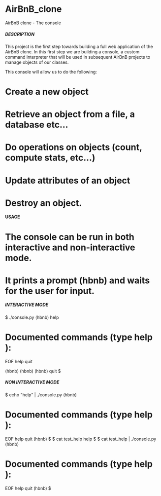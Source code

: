 # AirBnB_clone
AirBnB clone - The console

##### DESCRIPTION ####
This project is the first step towards building a full web application of the AirBnB clone. In this first step we are building a console, a custom command interpreter that will be used in subsequent AirBnB projects to manage objects of our classes.

This console will allow us to do the following:

# Create a new object
# Retrieve an object from a file, a database etc…
# Do operations on objects (count, compute stats, etc…)
# Update attributes of an object
# Destroy an object.

#### USAGE ####
# The console can be run in both interactive and non-interactive mode.
# It prints a prompt (hbnb) and waits for the user for input.

##### INTERACTIVE MODE ####

$ ./console.py
(hbnb) help

Documented commands (type help <topic>):
========================================
EOF  help  quit

(hbnb)
(hbnb)
(hbnb) quit
$

##### NON INTERACTIVE MODE ####

$ echo "help" | ./console.py
(hbnb)

Documented commands (type help <topic>):
========================================
EOF  help  quit
(hbnb)
$
$ cat test_help
help
$
$ cat test_help | ./console.py
(hbnb)

Documented commands (type help <topic>):
========================================
EOF  help  quit
(hbnb)
$
